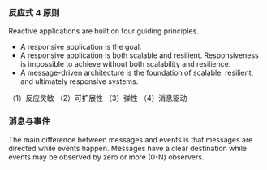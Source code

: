 ### 反应式 4 原则

Reactive applications are built on four guiding principles.

- A responsive application is the goal.
- A responsive application is both scalable and resilient. Responsiveness is impossible to achieve without both scalability and resilience.
- A message-driven architecture is the foundation of scalable, resilient, and ultimately responsive systems.

（1）反应灵敏
（2）可扩展性
（3）弹性
（4）消息驱动

### 消息与事件

The main difference between messages and events is that messages are directed while events happen. Messages have a clear destination while events may be observed by zero or more (0-N) observers.
